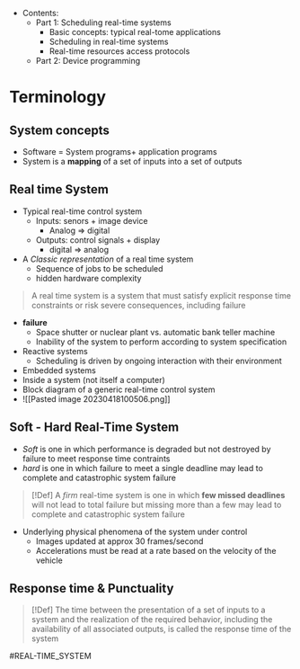 * Contents:
	* Part 1: Scheduling real-time systems
		* Basic concepts: typical real-tome applications
		* Scheduling in real-time systems
		* Real-time resources access protocols
	* Part 2: Device programming
# Terminology
## System concepts
* Software = System programs+ application programs
* System is a **mapping** of a set of inputs into a set of outputs
## Real time System
* Typical real-time control system 
	* Inputs: senors +  image device
		* Analog => digital
	* Outputs: control signals + display
		* digital => analog
* A *Classic representation* of a real time system
	* Sequence of jobs to be scheduled
	* hidden hardware complexity
> A real time system is a system that must satisfy explicit response time constraints or risk severe consequences, including failure

* **failure**
	* Space shutter or nuclear plant vs. automatic bank teller machine
	* Inability of the system to perform according to system specification
* Reactive systems
	* Scheduling is driven by ongoing interaction with their environment
* Embedded systems
* Inside a system (not itself a computer)
* Block diagram of a generic real-time control system
* ![[Pasted image 20230418100506.png]]
## Soft - Hard Real-Time System
* *Soft* is one in which performance is degraded but not destroyed by failure to meet response time contraints
* *hard* is one in which failure to meet a single deadline may lead to complete and catastrophic system failure
>[!Def]
>A *firm* real-time system is one in which **few missed deadlines** will not lead to total failure but missing more than a few may lead to complete  and catastrophic system failure

* Underlying physical phenomena of the system under control
	* Images updated at approx 30 frames/second
	* Accelerations must be read at a rate based on the velocity of the vehicle
## Response time & Punctuality
>[!Def]
>The time between the presentation of a set of inputs to a system and the realization of the required behavior, including the availability of all associated outputs, is called the  response time  of the system


#REAL-TIME_SYSTEM